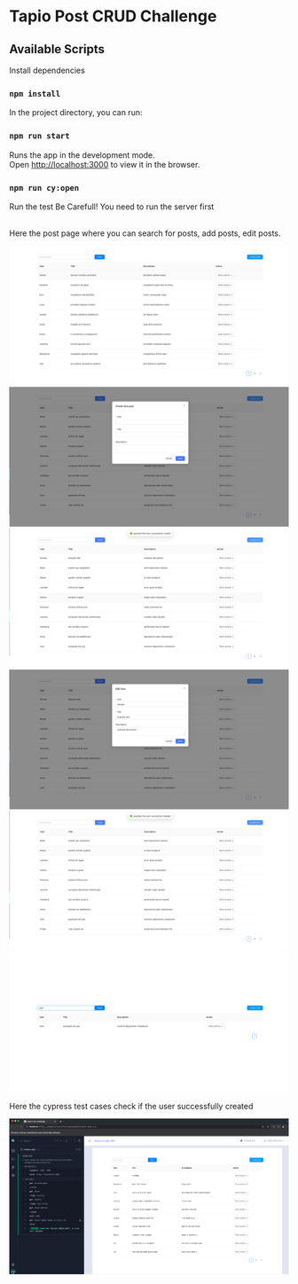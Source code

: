 # Tapio Post CRUD Challenge

## Available Scripts

Install dependencies 

### `npm install`

In the project directory, you can run:

### `npm run start`

Runs the app in the development mode.\
Open [http://localhost:3000](http://localhost:3000) to view it in the browser.

### `npm run cy:open`
Run the test 
Be Carefull! You need to run the server first

</br>
Here the post page where you can search for posts, add posts, edit posts.

!["Post Page"](./images/postPage.png)
!["Post Page"](./images/createPost.png)
!["Post Page"](./images/successMessage.png)
!["Post Page"](./images/editPost.png)
!["Post Page"](./images/deletePost.png)
!["Post Page"](./images/searchPost.png)

Here the cypress test cases check if the user successfully created 

!["Post Page"](./images/cypressTest.png)

